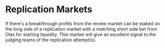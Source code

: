 # Replication Markets

If there's a breakthrough profits from the review market can be staked on the long side of a replication market with a matching short side bet from Olas for starting liquidity. This market will give an excellent signal to the judging teams of the replication attempt(s).&#x20;
